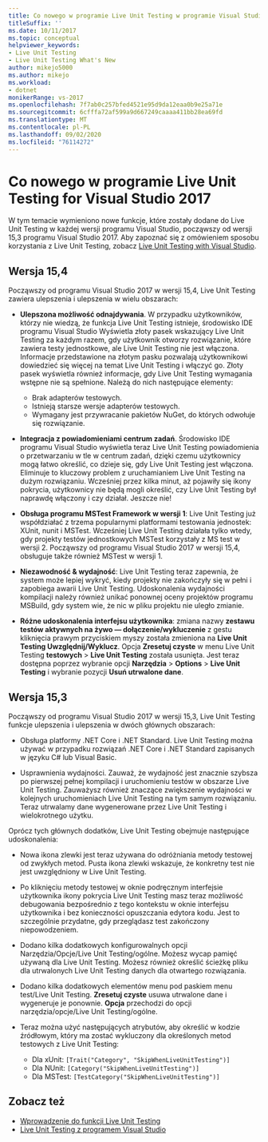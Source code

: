 ```yaml
---
title: Co nowego w programie Live Unit Testing w programie Visual Studio 2017
titleSuffix: ''
ms.date: 10/11/2017
ms.topic: conceptual
helpviewer_keywords:
- Live Unit Testing
- Live Unit Testing What's New
author: mikejo5000
ms.author: mikejo
ms.workload:
- dotnet
monikerRange: vs-2017
ms.openlocfilehash: 7f7ab0c257bfed4521e95d9da12eaa0b9e25a71e
ms.sourcegitcommit: 6cfffa72af599a9d667249caaaa411bb28ea69fd
ms.translationtype: MT
ms.contentlocale: pl-PL
ms.lasthandoff: 09/02/2020
ms.locfileid: "76114272"
---
```

# <a name="whats-new-in-live-unit-testing-for-visual-studio-2017"></a>Co nowego w programie Live Unit Testing for Visual Studio 2017

W tym temacie wymieniono nowe funkcje, które zostały dodane do Live Unit Testing w każdej wersji programu Visual Studio, począwszy od wersji 15,3 programu Visual Studio 2017. Aby zapoznać się z omówieniem sposobu korzystania z Live Unit Testing, zobacz [Live Unit Testing with Visual Studio](live-unit-testing.md).

## <a name="version-154"></a>Wersja 15,4

Począwszy od programu Visual Studio 2017 w wersji 15,4, Live Unit Testing zawiera ulepszenia i ulepszenia w wielu obszarach:

- **Ulepszona możliwość odnajdywania**. W przypadku użytkowników, którzy nie wiedzą, że funkcja Live Unit Testing istnieje, środowisko IDE programu Visual Studio Wyświetla złoty pasek wskazujący Live Unit Testing za każdym razem, gdy użytkownik otworzy rozwiązanie, które zawiera testy jednostkowe, ale Live Unit Testing nie jest włączona. Informacje przedstawione na złotym pasku pozwalają użytkownikowi dowiedzieć się więcej na temat Live Unit Testing i włączyć go. Złoty pasek wyświetla również informacje, gdy Live Unit Testing wymagania wstępne nie są spełnione. Należą do nich następujące elementy:

  - Brak adapterów testowych.
  - Istnieją starsze wersje adapterów testowych.
  - Wymagany jest przywracanie pakietów NuGet, do których odwołuje się rozwiązanie.

- **Integracja z powiadomieniami centrum zadań**. Środowisko IDE programu Visual Studio wyświetla teraz Live Unit Testing powiadomienia o przetwarzaniu w tle w centrum zadań, dzięki czemu użytkownicy mogą łatwo określić, co dzieje się, gdy Live Unit Testing jest włączona. Eliminuje to kluczowy problem z uruchamianiem Live Unit Testing na dużym rozwiązaniu. Wcześniej przez kilka minut, aż pojawiły się ikony pokrycia, użytkownicy nie będą mogli określić, czy Live Unit Testing był naprawdę włączony i czy działał. Jeszcze nie!

- **Obsługa programu MSTest Framework w wersji 1**: Live Unit Testing już współdziałać z trzema popularnymi platformami testowania jednostek: XUnit, nunit i MSTest. Wcześniej Live Unit Testing działała tylko wtedy, gdy projekty testów jednostkowych MSTest korzystały z MS test w wersji 2. Począwszy od programu Visual Studio 2017 w wersji 15,4, obsługuje także również MSTest w wersji 1.

- **Niezawodność & wydajność**: Live Unit Testing teraz zapewnia, że system może lepiej wykryć, kiedy projekty nie zakończyły się w pełni i zapobiega awarii Live Unit Testing. Udoskonalenia wydajności kompilacji należy również unikać ponownej oceny projektów programu MSBuild, gdy system wie, że nic w pliku projektu nie uległo zmianie.

- **Różne udoskonalenia interfejsu użytkownika**: zmiana nazwy **zestawu testów aktywnych na żywo — dołączenie/wykluczenie** z gestu kliknięcia prawym przyciskiem myszy została zmieniona na **Live Unit Testing Uwzględnij/Wyklucz**. Opcja **Zresetuj czyste** w menu Live Unit Testing **testowych**  >  **Live Unit Testing** została usunięta. Jest teraz dostępna poprzez wybranie opcji **Narzędzia**  >  **Options**  >  **Live Unit Testing** i wybranie pozycji **Usuń utrwalone dane**.

## <a name="version-153"></a>Wersja 15,3

Począwszy od programu Visual Studio 2017 w wersji 15,3, Live Unit Testing funkcje ulepszenia i ulepszenia w dwóch głównych obszarach:

- Obsługa platformy .NET Core i .NET Standard. Live Unit Testing można używać w przypadku rozwiązań .NET Core i .NET Standard zapisanych w języku C# lub Visual Basic.

- Usprawnienia wydajności. Zauważ, że wydajność jest znacznie szybsza po pierwszej pełnej kompilacji i uruchomieniu testów w obszarze Live Unit Testing. Zauważysz również znaczące zwiększenie wydajności w kolejnych uruchomieniach Live Unit Testing na tym samym rozwiązaniu. Teraz utrwalamy dane wygenerowane przez Live Unit Testing i wielokrotnego użytku.

Oprócz tych głównych dodatków, Live Unit Testing obejmuje następujące udoskonalenia:

- Nowa ikona zlewki jest teraz używana do odróżniania metody testowej od zwykłych metod. Pusta ikona zlewki wskazuje, że konkretny test nie jest uwzględniony w Live Unit Testing.

- Po kliknięciu metody testowej w oknie podręcznym interfejsie użytkownika ikony pokrycia Live Unit Testing masz teraz możliwość debugowania bezpośrednio z tego kontekstu w oknie interfejsu użytkownika i bez konieczności opuszczania edytora kodu. Jest to szczególnie przydatne, gdy przeglądasz test zakończony niepowodzeniem.

- Dodano kilka dodatkowych konfigurowalnych opcji Narzędzia/Opcje/Live Unit Testing/ogólne. Możesz wycap pamięć używaną dla Live Unit Testing. Możesz również określić ścieżkę pliku dla utrwalonych Live Unit Testing danych dla otwartego rozwiązania.

- Dodano kilka dodatkowych elementów menu pod paskiem menu test/Live Unit Testing. **Zresetuj czyste** usuwa utrwalone dane i wygeneruje je ponownie. **Opcja** przechodzi do opcji narzędzia/opcje/Live Unit Testing/ogólne.

- Teraz można użyć następujących atrybutów, aby określić w kodzie źródłowym, który ma zostać wykluczony dla określonych metod testowych z Live Unit Testing:

  - Dla xUnit: `[Trait("Category", "SkipWhenLiveUnitTesting")]`
  - Dla NUnit: `[Category("SkipWhenLiveUnitTesting")]`
  - Dla MSTest: `[TestCategory("SkipWhenLiveUnitTesting")]`

## <a name="see-also"></a>Zobacz też

- [Wprowadzenie do funkcji Live Unit Testing](live-unit-testing-intro.md)
- [Live Unit Testing z programem Visual Studio](live-unit-testing.md)

